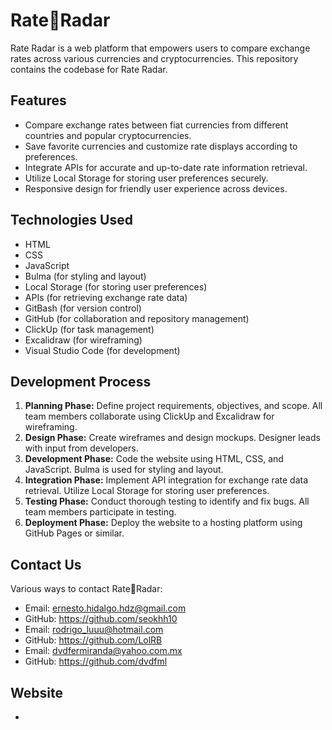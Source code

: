 # Rate💱Radar

Rate Radar is a web platform that empowers users to compare exchange rates across various currencies and cryptocurrencies. This repository contains the codebase for Rate Radar.

## Features

- Compare exchange rates between fiat currencies from different countries and popular cryptocurrencies.
- Save favorite currencies and customize rate displays according to preferences.
- Integrate APIs for accurate and up-to-date rate information retrieval.
- Utilize Local Storage for storing user preferences securely.
- Responsive design for friendly user experience across devices.

## Technologies Used

- HTML
- CSS
- JavaScript
- Bulma (for styling and layout)
- Local Storage (for storing user preferences)
- APIs (for retrieving exchange rate data)
- GitBash (for version control)
- GitHub (for collaboration and repository management)
- ClickUp (for task management)
- Excalidraw (for wireframing)
- Visual Studio Code (for development)

## Development Process

1. **Planning Phase:** Define project requirements, objectives, and scope. All team members collaborate using ClickUp and Excalidraw for wireframing.
2. **Design Phase:** Create wireframes and design mockups. Designer leads with input from developers.
3. **Development Phase:** Code the website using HTML, CSS, and JavaScript. Bulma is used for styling and layout.
4. **Integration Phase:** Implement API integration for exchange rate data retrieval. Utilize Local Storage for storing user preferences.
5. **Testing Phase:** Conduct thorough testing to identify and fix bugs. All team members participate in testing.
6. **Deployment Phase:** Deploy the website to a hosting platform using GitHub Pages or similar.

## Contact Us

Various ways to contact Rate💱Radar:
- Email: ernesto.hidalgo.hdz@gmail.com
- GitHub: https://github.com/seokhh10
- Email: rodrigo_luuu@hotmail.com
- GitHub: https://github.com/LolRB
- Email: dvdfermiranda@yahoo.com.mx
- GitHub: https://github.com/dvdfml



## Website

-  